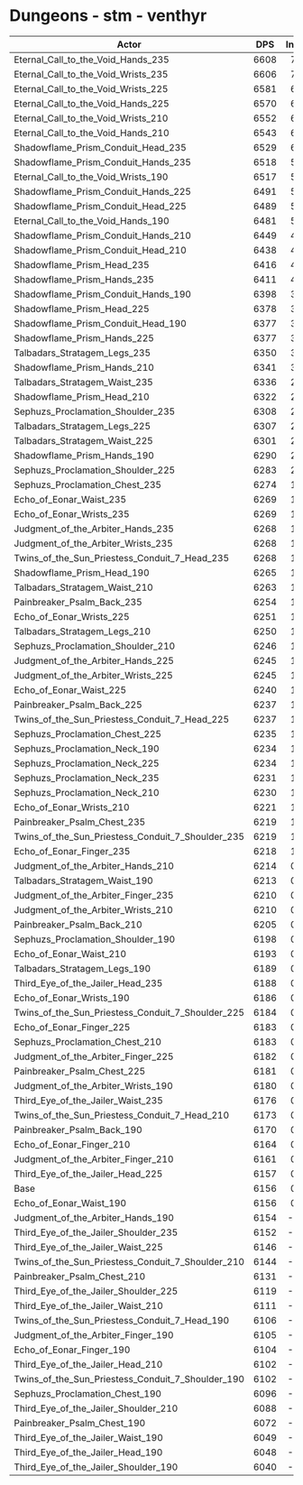 # Dungeons - stm - venthyr
| Actor | DPS | Increase |
|---|:---:|:---:|
|Eternal_Call_to_the_Void_Hands_235|6608|7.34%|
|Eternal_Call_to_the_Void_Wrists_235|6606|7.31%|
|Eternal_Call_to_the_Void_Wrists_225|6581|6.90%|
|Eternal_Call_to_the_Void_Hands_225|6570|6.73%|
|Eternal_Call_to_the_Void_Wrists_210|6552|6.43%|
|Eternal_Call_to_the_Void_Hands_210|6543|6.29%|
|Shadowflame_Prism_Conduit_Head_235|6529|6.06%|
|Shadowflame_Prism_Conduit_Hands_235|6518|5.88%|
|Eternal_Call_to_the_Void_Wrists_190|6517|5.86%|
|Shadowflame_Prism_Conduit_Hands_225|6491|5.44%|
|Shadowflame_Prism_Conduit_Head_225|6489|5.41%|
|Eternal_Call_to_the_Void_Hands_190|6481|5.28%|
|Shadowflame_Prism_Conduit_Hands_210|6449|4.76%|
|Shadowflame_Prism_Conduit_Head_210|6438|4.58%|
|Shadowflame_Prism_Head_235|6416|4.22%|
|Shadowflame_Prism_Hands_235|6411|4.14%|
|Shadowflame_Prism_Conduit_Hands_190|6398|3.93%|
|Shadowflame_Prism_Head_225|6378|3.61%|
|Shadowflame_Prism_Conduit_Head_190|6377|3.59%|
|Shadowflame_Prism_Hands_225|6377|3.59%|
|Talbadars_Stratagem_Legs_235|6350|3.15%|
|Shadowflame_Prism_Hands_210|6341|3.01%|
|Talbadars_Stratagem_Waist_235|6336|2.92%|
|Shadowflame_Prism_Head_210|6322|2.70%|
|Sephuzs_Proclamation_Shoulder_235|6308|2.47%|
|Talbadars_Stratagem_Legs_225|6307|2.45%|
|Talbadars_Stratagem_Waist_225|6301|2.36%|
|Shadowflame_Prism_Hands_190|6290|2.18%|
|Sephuzs_Proclamation_Shoulder_225|6283|2.06%|
|Sephuzs_Proclamation_Chest_235|6274|1.92%|
|Echo_of_Eonar_Waist_235|6269|1.84%|
|Echo_of_Eonar_Wrists_235|6269|1.84%|
|Judgment_of_the_Arbiter_Hands_235|6268|1.82%|
|Judgment_of_the_Arbiter_Wrists_235|6268|1.82%|
|Twins_of_the_Sun_Priestess_Conduit_7_Head_235|6268|1.82%|
|Shadowflame_Prism_Head_190|6265|1.77%|
|Talbadars_Stratagem_Waist_210|6263|1.74%|
|Painbreaker_Psalm_Back_235|6254|1.59%|
|Echo_of_Eonar_Wrists_225|6251|1.54%|
|Talbadars_Stratagem_Legs_210|6250|1.53%|
|Sephuzs_Proclamation_Shoulder_210|6246|1.46%|
|Judgment_of_the_Arbiter_Hands_225|6245|1.45%|
|Judgment_of_the_Arbiter_Wrists_225|6245|1.45%|
|Echo_of_Eonar_Waist_225|6240|1.36%|
|Painbreaker_Psalm_Back_225|6237|1.32%|
|Twins_of_the_Sun_Priestess_Conduit_7_Head_225|6237|1.32%|
|Sephuzs_Proclamation_Chest_225|6235|1.28%|
|Sephuzs_Proclamation_Neck_190|6234|1.27%|
|Sephuzs_Proclamation_Neck_225|6234|1.27%|
|Sephuzs_Proclamation_Neck_235|6231|1.22%|
|Sephuzs_Proclamation_Neck_210|6230|1.20%|
|Echo_of_Eonar_Wrists_210|6221|1.06%|
|Painbreaker_Psalm_Chest_235|6219|1.02%|
|Twins_of_the_Sun_Priestess_Conduit_7_Shoulder_235|6219|1.02%|
|Echo_of_Eonar_Finger_235|6218|1.01%|
|Judgment_of_the_Arbiter_Hands_210|6214|0.94%|
|Talbadars_Stratagem_Waist_190|6213|0.93%|
|Judgment_of_the_Arbiter_Finger_235|6210|0.88%|
|Judgment_of_the_Arbiter_Wrists_210|6210|0.88%|
|Painbreaker_Psalm_Back_210|6205|0.80%|
|Sephuzs_Proclamation_Shoulder_190|6198|0.68%|
|Echo_of_Eonar_Waist_210|6193|0.60%|
|Talbadars_Stratagem_Legs_190|6189|0.54%|
|Third_Eye_of_the_Jailer_Head_235|6188|0.52%|
|Echo_of_Eonar_Wrists_190|6186|0.49%|
|Twins_of_the_Sun_Priestess_Conduit_7_Shoulder_225|6184|0.45%|
|Echo_of_Eonar_Finger_225|6183|0.44%|
|Sephuzs_Proclamation_Chest_210|6183|0.44%|
|Judgment_of_the_Arbiter_Finger_225|6182|0.42%|
|Painbreaker_Psalm_Chest_225|6181|0.41%|
|Judgment_of_the_Arbiter_Wrists_190|6180|0.39%|
|Third_Eye_of_the_Jailer_Waist_235|6176|0.32%|
|Twins_of_the_Sun_Priestess_Conduit_7_Head_210|6173|0.28%|
|Painbreaker_Psalm_Back_190|6170|0.23%|
|Echo_of_Eonar_Finger_210|6164|0.13%|
|Judgment_of_the_Arbiter_Finger_210|6161|0.08%|
|Third_Eye_of_the_Jailer_Head_225|6157|0.02%|
|Base|6156|0.00%|
|Echo_of_Eonar_Waist_190|6156|0.00%|
|Judgment_of_the_Arbiter_Hands_190|6154|-0.03%|
|Third_Eye_of_the_Jailer_Shoulder_235|6152|-0.06%|
|Third_Eye_of_the_Jailer_Waist_225|6146|-0.16%|
|Twins_of_the_Sun_Priestess_Conduit_7_Shoulder_210|6144|-0.19%|
|Painbreaker_Psalm_Chest_210|6131|-0.41%|
|Third_Eye_of_the_Jailer_Shoulder_225|6119|-0.60%|
|Third_Eye_of_the_Jailer_Waist_210|6111|-0.73%|
|Twins_of_the_Sun_Priestess_Conduit_7_Head_190|6106|-0.81%|
|Judgment_of_the_Arbiter_Finger_190|6105|-0.83%|
|Echo_of_Eonar_Finger_190|6104|-0.84%|
|Third_Eye_of_the_Jailer_Head_210|6102|-0.88%|
|Twins_of_the_Sun_Priestess_Conduit_7_Shoulder_190|6102|-0.88%|
|Sephuzs_Proclamation_Chest_190|6096|-0.97%|
|Third_Eye_of_the_Jailer_Shoulder_210|6088|-1.10%|
|Painbreaker_Psalm_Chest_190|6072|-1.36%|
|Third_Eye_of_the_Jailer_Waist_190|6049|-1.74%|
|Third_Eye_of_the_Jailer_Head_190|6048|-1.75%|
|Third_Eye_of_the_Jailer_Shoulder_190|6040|-1.88%|
